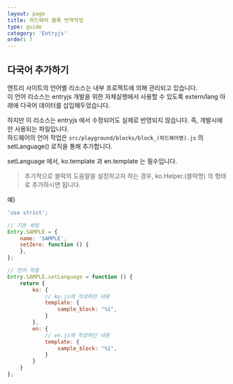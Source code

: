 ```yaml
---
layout: page
title: 하드웨어 블록 번역작업
type: guide
category: 'Entryjs'
order: 7
---
```


## 다국어 추가하기

엔트리 사이트의 언어별 리소스는 내부 프로젝트에 의해 관리되고 있습니다.  
이 언어 리소스는 entryjs 개발을 위한 자체실행에서 사용할 수 있도록 extern/lang 아래에 다국어 데이터를 삽입해두었습니다.

하지만 이 리소스는 entryjs 에서 수정되어도 실제로 반영되지 않습니다. 즉, 개발시에만 사용되는 파일입니다.  
하드웨어의 언어 작업은 `src/playground/blocks/block_(하드웨어명).js` 의 setLanguage() 로직을 통해 추가합니다.

setLanguage 에서, ko.template 과 en.template 는 필수입니다.

> 추가적으로 블럭의 도움말을 설정하고자 하는 경우, ko.Helper.(블럭명) 의 형태로 추가하시면 됩니다. 

예)  
``` js
'use strict';

// 기본 세팅
Entry.SAMPLE = {
    name: 'SAMPLE',
    setZero: function () {
    },
};

// 언어 적용
Entry.SAMPLE.setLanguage = function () {
    return {
        ko: {
            // ko.js에 작성하던 내용
            template: {
                sample_block: "%1",
            }
        },
        en: {
            // en.js에 작성하던 내용
            template: {
                sample_block: "%1",
            }
        }
    }
};
```